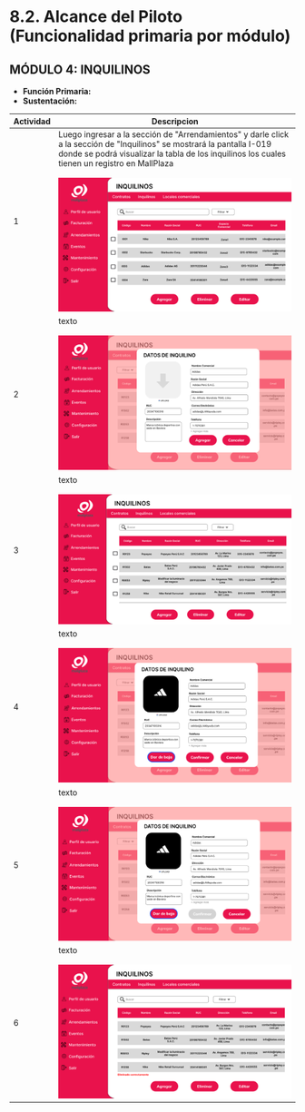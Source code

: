 # 8.2. Alcance del Piloto (Funcionalidad primaria por módulo)

## MÓDULO 4: INQUILINOS
* **Función Primaria:** 
* **Sustentación:** 

|Actividad| Descripcion       | 
|---------|-------------------|
| 1       | Luego ingresar a la sección de "Arrendamientos" y darle click a la sección de "Inquilinos" se mostrará la pantalla I-019 donde se podrá visualizar la tabla de los inquilinos los cuales tienen un registro en MallPlaza<br><br> ![image](I019.png)| 
| 2       | texto <br><br>![image](I020.png)| 
| 3       | texto <br><br>![image](I021.png)|
| 4       | texto <br><br>![image](I022.png)| 
| 5       | texto <br><br>![image](I023.png)|
| 6       | texto <br><br>![image](I024.png)|